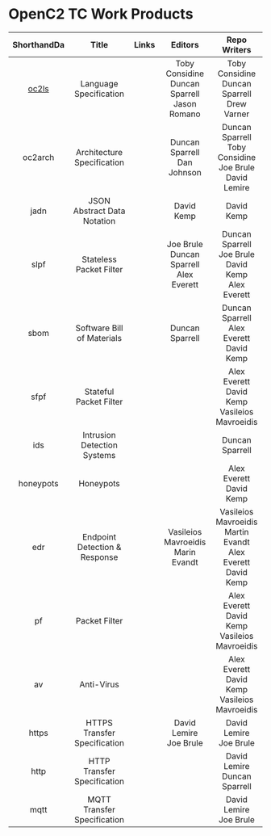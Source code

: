 # OpenC2 TC Work Products

|                     ShorthandDa                    |             Title             | Links |                      Editors                      |                             Repo Writers                            |
|:--------------------------------------------------:|:-----------------------------:|:-----:|:-------------------------------------------------:|:-------------------------------------------------------------------:|
| [oc2ls](https://github.com/oasis-tcs/openc2-oc2ls) |     Language Specification    |       | Toby Considine<br>Duncan Sparrell<br>Jason Romano |           Toby Considine<br>Duncan Sparrell<br>Drew Varner          |
|                       oc2arch                      |   Architecture Specification  |       |           Duncan Sparrell<br>Dan Johnson          |    Duncan Sparrell<br>Toby Considine<br>Joe Brule<br>David Lemire   |
|                        jadn                        |  JSON Abstract Data Notation  |       |                     David Kemp                    |                              David Kemp                             |
|                        slpf                        |    Stateless Packet Filter    |       |    Joe Brule<br>Duncan Sparrell<br>Alex Everett   |      Duncan Sparrell<br>Joe Brule<br>David Kemp<br>Alex Everett     |
|                        sbom                        |   Software Bill of Materials  |       |                        Duncan Sparrell            |            Duncan Sparrell<br>Alex Everett<br>David Kemp            |
|                        sfpf                        |    Stateful Packet Filter    |       |                                                   |          Alex Everett<br>David Kemp<br>Vasileios Mavroeidis         |
|                         ids                        |  Intrusion Detection Systems  |       |                                                   |                           Duncan Sparrell                           |
|                      honeypots                     |           Honeypots           |       |                                                   |                      Alex Everett<br>David Kemp                     |
|                         edr                        | Endpoint Detection & Response |       |        Vasileios Mavroeidis<br>Marin Evandt       | Vasileios Mavroeidis<br>Martin Evandt<br>Alex Everett<br>David Kemp |
|                         pf                         |         Packet Filter         |       |                                                   |          Alex Everett<br>David Kemp<br>Vasileios Mavroeidis         |
|                         av                         |           Anti-Virus          |       |                                                   |          Alex Everett<br>David Kemp<br>Vasileios Mavroeidis         |
|                        https                       |  HTTPS Transfer Specification |       |             David Lemire<br>Joe Brule             |                      David Lemire<br>Joe Brule                      |
|                        http                        |  HTTP Transfer Specification  |       |                                                   |                   David Lemire<br>Duncan Sparrell                   |
|                        mqtt                        |  MQTT Transfer Specification  |       |                                                   |                      David Lemire<br>Joe Brule                      |